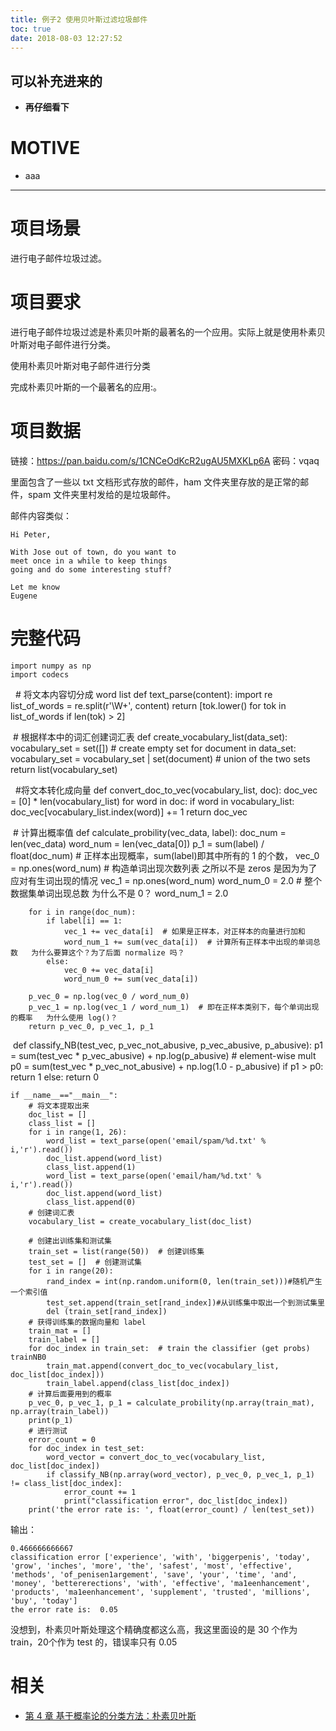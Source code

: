 ```yaml
---
title: 例子2 使用贝叶斯过滤垃圾邮件
toc: true
date: 2018-08-03 12:27:52
---
```







## 可以补充进来的






  * **再仔细看下**




# MOTIVE






  * aaa





* * *





# 项目场景


进行电子邮件垃圾过滤。


# 项目要求


进行电子邮件垃圾过滤是朴素贝叶斯的最著名的一个应用。实际上就是使用朴素贝叶斯对电子邮件进行分类。

使用朴素贝叶斯对电子邮件进行分类

完成朴素贝叶斯的一个最著名的应用:。


# 项目数据


链接：https://pan.baidu.com/s/1CNCeOdKcR2ugAU5MXKLp6A 密码：vqaq

里面包含了一些以 txt 文档形式存放的邮件，ham 文件夹里存放的是正常的邮件，spam 文件夹里村发给的是垃圾邮件。

邮件内容类似：


    Hi Peter,

    With Jose out of town, do you want to
    meet once in a while to keep things
    going and do some interesting stuff?

    Let me know
    Eugene





# 完整代码




    import numpy as np
    import codecs


​
​
    # 将文本内容切分成 word list
    def text_parse(content):
        import re
        list_of_words = re.split(r'\W+', content)
        return [tok.lower() for tok in list_of_words if len(tok) > 2]


​
    # 根据样本中的词汇创建词汇表
    def create_vocabulary_list(data_set):
        vocabulary_set = set([])  # create empty set
        for document in data_set:
            vocabulary_set = vocabulary_set | set(document)  # union of the two sets
        return list(vocabulary_set)


​
​
    #将文本转化成向量
    def convert_doc_to_vec(vocabulary_list, doc):
        doc_vec = [0] * len(vocabulary_list)
        for word in doc:
            if word in vocabulary_list:
                doc_vec[vocabulary_list.index(word)] += 1
        return doc_vec


​
    # 计算出概率值
    def calculate_probility(vec_data, label):
        doc_num = len(vec_data)
        word_num = len(vec_data[0])
        p_1 = sum(label) / float(doc_num)  # 正样本出现概率，sum(label)即其中所有的 1 的个数，
        vec_0 = np.ones(word_num)  # 构造单词出现次数列表 之所以不是 zeros 是因为为了应对有生词出现的情况
        vec_1 = np.ones(word_num)
        word_num_0 = 2.0  # 整个数据集单词出现总数   为什么不是 0？
        word_num_1 = 2.0

        for i in range(doc_num):
            if label[i] == 1:
                vec_1 += vec_data[i]  # 如果是正样本，对正样本的向量进行加和
                word_num_1 += sum(vec_data[i])  # 计算所有正样本中出现的单词总数   为什么要算这个？为了后面 normalize 吗？
            else:
                vec_0 += vec_data[i]
                word_num_0 += sum(vec_data[i])

        p_vec_0 = np.log(vec_0 / word_num_0)
        p_vec_1 = np.log(vec_1 / word_num_1)  # 即在正样本类别下，每个单词出现的概率   为什么使用 log()？
        return p_vec_0, p_vec_1, p_1


​
    def classify_NB(test_vec, p_vec_not_abusive, p_vec_abusive, p_abusive):
        p1 = sum(test_vec * p_vec_abusive) + np.log(p_abusive)  # element-wise mult
        p0 = sum(test_vec * p_vec_not_abusive) + np.log(1.0 - p_abusive)
        if p1 > p0:
            return 1
        else:
            return 0

    if __name__=="__main__":
        # 将文本提取出来
        doc_list = []
        class_list = []
        for i in range(1, 26):
            word_list = text_parse(open('email/spam/%d.txt' % i,'r').read())
            doc_list.append(word_list)
            class_list.append(1)
            word_list = text_parse(open('email/ham/%d.txt' % i,'r').read())
            doc_list.append(word_list)
            class_list.append(0)
        # 创建词汇表
        vocabulary_list = create_vocabulary_list(doc_list)

        # 创建出训练集和测试集
        train_set = list(range(50))  # 创建训练集
        test_set = []  # 创建测试集
        for i in range(20):
            rand_index = int(np.random.uniform(0, len(train_set)))#随机产生一个索引值
            test_set.append(train_set[rand_index])#从训练集中取出一个到测试集里
            del (train_set[rand_index])
        # 获得训练集的数据向量和 label
        train_mat = []
        train_label = []
        for doc_index in train_set:  # train the classifier (get probs) trainNB0
            train_mat.append(convert_doc_to_vec(vocabulary_list, doc_list[doc_index]))
            train_label.append(class_list[doc_index])
        # 计算后面要用到的概率
        p_vec_0, p_vec_1, p_1 = calculate_probility(np.array(train_mat), np.array(train_label))
        print(p_1)
        # 进行测试
        error_count = 0
        for doc_index in test_set:
            word_vector = convert_doc_to_vec(vocabulary_list, doc_list[doc_index])
            if classify_NB(np.array(word_vector), p_vec_0, p_vec_1, p_1) != class_list[doc_index]:
                error_count += 1
                print("classification error", doc_list[doc_index])
        print('the error rate is: ', float(error_count) / len(test_set))


输出：


    0.466666666667
    classification error ['experience', 'with', 'biggerpenis', 'today', 'grow', 'inches', 'more', 'the', 'safest', 'most', 'effective', 'methods', 'of_penisen1argement', 'save', 'your', 'time', 'and', 'money', 'bettererections', 'with', 'effective', 'ma1eenhancement', 'products', 'ma1eenhancement', 'supplement', 'trusted', 'millions', 'buy', 'today']
    the error rate is:  0.05


没想到，朴素贝叶斯处理这个精确度都这么高，我这里面设的是 30 个作为 train，20个作为 test 的，错误率只有 0.05







# 相关

- [第 4 章 基于概率论的分类方法：朴素贝叶斯](http://ml.apachecn.org/mlia/naive-bayes/)


